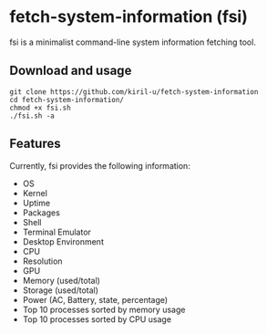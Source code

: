 # fetch-system-information (fsi)
fsi is a minimalist command-line system information fetching tool.

## Download and usage

```
git clone https://github.com/kiril-u/fetch-system-information
cd fetch-system-information/
chmod +x fsi.sh
./fsi.sh -a
```
## Features

Currently, fsi provides the following information:

- OS
- Kernel
- Uptime
- Packages
- Shell
- Terminal Emulator
- Desktop Environment
- CPU
- Resolution
- GPU
- Memory (used/total)
- Storage (used/total)
- Power (AC, Battery, state, percentage)
- Top 10 processes sorted by memory usage
- Top 10 processes sorted by CPU usage
